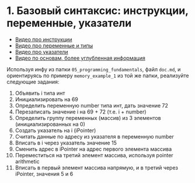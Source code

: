 # 1. Базовый синтаксис: инструкции, переменные, указатели

- [Видео про инструкции](https://www.youtube.com/watch?v=Z8AFpeE7hOo&list=PL4sUOB8DjVlWUcSaCu0xPcK7rYeRwGpl7&index=5)
- [Видео про переменные и типы](https://www.youtube.com/watch?v=6ML34OuwZrc&list=PL4sUOB8DjVlWUcSaCu0xPcK7rYeRwGpl7&index=6)
- [Видео про указатели](https://www.youtube.com/watch?v=Z8AFpeE7hOo&list=PL4sUOB8DjVlWUcSaCu0xPcK7rYeRwGpl7&index=5)
- [Видео по основам, более углубленная информация](https://www.youtube.com/watch?v=9AhNOjjyAwU&list=PL4sUOB8DjVlWUcSaCu0xPcK7rYeRwGpl7&index=14)


Используя инфу из папки `05_programming_fundamentals`, файл `doc.md`, 
и ориентируясь по примеру `memory_example_1` из той же папки, реализуйте следующие задания:

1. Объявить i типа инт
2. Инициализировать на 69
3. Определить переменную number типа инт, дать значение 72
4. Перезаписать значение i на 69 + 72 (т.е. i + number)
5. Определить группу переменных (массив) из 3 элементов (инициализированных на 0)
6. Создать указатель на i (iPointer)
7. Считать данные по адресу из указателя в переменную number
8. Вписать в i через указатель значение 15
9. Сменить адрес в iPointer на адрес первого элемента массива
10. Переместиться на третий элемент массива, используя pointer arithmetic
11. Вписать в первый элемент массива напрямую, и в третий через iPointer, значения 5 и 6

